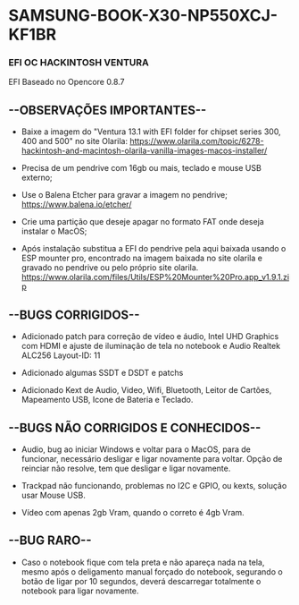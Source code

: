 # SAMSUNG-BOOK-X30-NP550XCJ-KF1BR
### EFI OC HACKINTOSH VENTURA
EFI Baseado no Opencore 0.8.7

## --OBSERVAÇÕES IMPORTANTES--

* Baixe a imagem do "Ventura 13.1 with EFI folder for chipset series 300, 400 and 500" no site Olarila:
https://www.olarila.com/topic/6278-hackintosh-and-macintosh-olarila-vanilla-images-macos-installer/

* Precisa de um pendrive com 16gb ou mais, teclado e mouse USB externo;

* Use o Balena Etcher para gravar a imagem no pendrive;
https://www.balena.io/etcher/

* Crie uma partição que deseje apagar no formato FAT onde deseja instalar o MacOS;

* Após instalação substitua a EFI do pendrive pela aqui baixada usando o ESP mounter pro, encontrado na imagem baixada no site olarila e gravado no pendrive ou pelo próprio site olarila.
https://www.olarila.com/files/Utils/ESP%20Mounter%20Pro.app_v1.9.1.zip

## --BUGS CORRIGIDOS--

* Adicionado patch para correção de vídeo e áudio, Intel UHD Graphics com HDMI e ajuste de iluminação de tela no notebook e Audio Realtek ALC256 Layout-ID: 11

* Adicionado algumas SSDT e DSDT e patchs

* Adicionado Kext de Audio, Video, Wifi, Bluetooth, Leitor de Cartões, Mapeamento USB, Icone de Bateria e Teclado.


## --BUGS NÃO CORRIGIDOS E CONHECIDOS--

* Audio, bug ao iniciar Windows e voltar para o MacOS, para de funcionar, necessário desligar e ligar novamente para voltar.
Opção de reinciar não resolve, tem que desligar e ligar novamente.

* Trackpad não funcionando, problemas no I2C e GPIO, ou kexts, solução usar Mouse USB.

* Vídeo com apenas 2gb Vram, quando o correto é 4gb Vram.

## --BUG RARO--

* Caso o notebook fique com tela preta e não apareça nada na tela, mesmo após o deligamento manual forçado do notebook, segurando o botão de ligar por 10 segundos, deverá descarregar totalmente o notebook para ligar novamente.
